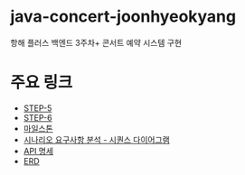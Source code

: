# java-concert-joonhyeokyang
항해 플러스 백엔드 3주차+ 콘서트 예약 시스템 구현

# 주요 링크
- [STEP-5](https://github.com/hpp-backend-15/java-concert-joonhyeokyang/pull/5)
- [STEP-6](https://github.com/hpp-backend-15/java-concert-joonhyeokyang/pull/6)
- [마일스톤](https://github.com/orgs/hpp-backend-15/projects/2)
- [시나리오 요구사항 분석 - 시퀀스 다이어그램](https://github.com/hpp-backend-15/java-concert-joonhyeokyang/blob/main/docs/sequecne/)
- [API 명세](https://github.com/hpp-backend-15/java-concert-joonhyeokyang/blob/STEP-7/docs/markdown/4.API%20%EB%AA%85%EC%84%B8%20(OAS).md)
- [ERD](https://github.com/hpp-backend-15/java-concert-joonhyeokyang/issues/4)
